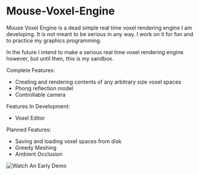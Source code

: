 # Mouse-Voxel-Engine

Mouse Voxel Engine is a dead simple real time voxel rendering engine I am developing.
It is not meant to be serious in any way. I work on it for fun and to practice
my graphics programming. 

In the future I intend to make a serious real time voxel
rendering engine however, but until then, this is my sandbox.

Complete Features:
- Creating and rendering contents of any arbitrary size voxel spaces
- Phong reflection model
- Controllable camera

Features In Development:
- Voxel Editor

Planned Features:
- Saving and loading voxel spaces from disk
- Greedy Meshing
- Ambient Occlusion

![Watch An Early Demo](https://www.youtube.com/watch?v=CbnBtSy00Q8)
